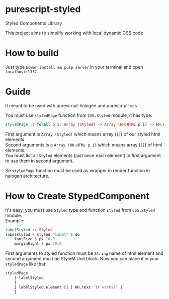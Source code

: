 # purescript-styled
Styled Components Library

This project aims to simplify working with local dynamic CSS code

# How to build
Just type ``bower install && pulp server`` in your terminal and open ``localhost:1337``

# Guide
It meant to be used with purescript-halogen and purescript-css

You must use ``styledPage`` function from ``CSS.Styled`` module, it has type:
```purescript
styledPage :: forall p i. Array (Styled) -> Array (HH.HTML p i) -> HH.HTML p i
```

First argument is ``Array (Styled)`` which means array (``[]``) of our styled html elements.<br />
Second arguments is a ``Array (HH.HTML p i)`` which means array (``[]``) of html elements.<br />
You must list all ``Styled`` elements (just once each element) in first argument to use them in second argument.

So ``styledPage`` function must be used as wrapper in render function in halogen architecture.<br />

# How to Create StypedComponent
It's easy, you must use ``Styled`` type and function ``styled`` from ``CSS.Styled`` module.<br />
Example:
```purescript
labelStyled :: Styled
labelStyled = styled "label" $ do
    fontSize $ px 18.0
    marginRight $ px 20.0
```
First arguments to styled function must be ``String`` name of html element and second argument must be StyleM Unit block.
Now you can place it in your ``styledPage`` like that:
```purescript
styledPage
    [ labelStyled
    ]
    [ labelStyled.element [] [ HH.text "It works!" ]
    ]
```